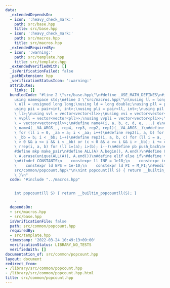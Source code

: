 ```yaml
---
data:
  _extendedDependsOn:
  - icon: ':heavy_check_mark:'
    path: src/base.hpp
    title: src/base.hpp
  - icon: ':heavy_check_mark:'
    path: src/macros.hpp
    title: src/macros.hpp
  _extendedRequiredBy:
  - icon: ':warning:'
    path: src/template.hpp
    title: src/template.hpp
  _extendedVerifiedWith: []
  _isVerificationFailed: false
  _pathExtension: hpp
  _verificationStatusIcon: ':warning:'
  attributes:
    links: []
  bundledCode: "#line 2 \"src/base.hpp\"\n#define _USE_MATH_DEFINES\n#include <bits/stdc++.h>\n\
    using namespace std;\n#line 3 \"src/macros.hpp\"\n\nusing ll = long long;\nusing\
    \ ull = unsigned long long;\nusing ld = long double;\nusing pll = pair<ll, ll>;\n\
    using pii = pair<int, int>;\nusing pli = pair<ll, int>;\nusing pil = pair<int,\
    \ ll>;\nusing vvl = vector<vector<ll>>;\nusing vvi = vector<vector<int>>;\nusing\
    \ vvpll = vector<vector<pll>>;\nusing vvpli = vector<vector<pli>>;\nusing vvpil\
    \ = vector<vector<pil>>;\n#define name4(i, a, b, c, d, e, ...) e\n#define rep(...)\
    \ name4(__VA_ARGS__, rep4, rep3, rep2, rep1)(__VA_ARGS__)\n#define rep1(i, a)\
    \ for (ll i = 0, _aa = a; i < _aa; i++)\n#define rep2(i, a, b) for (ll i = a,\
    \ _bb = b; i < _bb; i++)\n#define rep3(i, a, b, c) for (ll i = a, _bb = b; (c\
    \ > 0 && a <= i && i < _bb) or (c < 0 && a >= i && i > _bb); i += c)\n#define\
    \ rrep(i, a, b) for (ll i=(a); i>(b); i--)\n#define pb push_back\n#define eb emplace_back\n\
    #define mkp make_pair\n#define ALL(A) A.begin(), A.end()\n#define UNIQUE(A) sort(ALL(A)),\
    \ A.erase(unique(ALL(A)), A.end())\n#define elif else if\n#define tostr to_string\n\
    \n#ifndef CONSTANTS\n    constexpr ll INF = 1e18;\n    constexpr int MOD = 1000000007;\n\
    \    constexpr ld EPS = 1e-10;\n    constexpr ld PI = M_PI;\n#endif\n#line 2 \"\
    src/common/popcount.hpp\"\n\nint popcount(ll S) { return __builtin_popcountll(S);\
    \ }\n"
  code: '#include "../macros.hpp"


    int popcount(ll S) { return __builtin_popcountll(S); }

    '
  dependsOn:
  - src/macros.hpp
  - src/base.hpp
  isVerificationFile: false
  path: src/common/popcount.hpp
  requiredBy:
  - src/template.hpp
  timestamp: '2022-03-24 10:49:13+09:00'
  verificationStatus: LIBRARY_NO_TESTS
  verifiedWith: []
documentation_of: src/common/popcount.hpp
layout: document
redirect_from:
- /library/src/common/popcount.hpp
- /library/src/common/popcount.hpp.html
title: src/common/popcount.hpp
---
```

